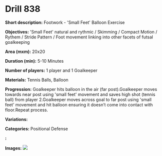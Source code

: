 # Drill 838

**Short description:**
Footwork - 'Small Feet' Balloon Exercise

**Objectives:**
'Small Feet' natural and rythmic / Skimming / Compact Motion / Rythem / Stride Pattern / Foot movement linking into other facets of futsal goalkeeping

**Area (mxm):**
20x20

**Duration (min):**
5-10 Minutes

**Number of players:**
1 player and 1 Goalkeeper

**Materials:**
Tennis Balls, Balloon

**Progression:**
Goalkeeper hits balloon in the air (far post).Goalkeeper moves towards near post using 'small feet' movement and saves high shot (tennis ball) from player 2.Goalkeeper moves across goal to far post using 'small feet' movement and hit balloon ensuring it doesn’t come into contact with floor.Repeat process.

**Variations:**


**Categories:**
Positional Defense

**:**


**Images:**
![](https://www.coachingfutsal.com/\images\7a2991722c3c4f8440abb55b3667029d2c008f593bb65b14ec251aa4ed103f4d2fe91746bee8eba2dbf566a961d3d71c600bcd1a670cca2815e6a6fb05a2284a5045d856d514b.png)

